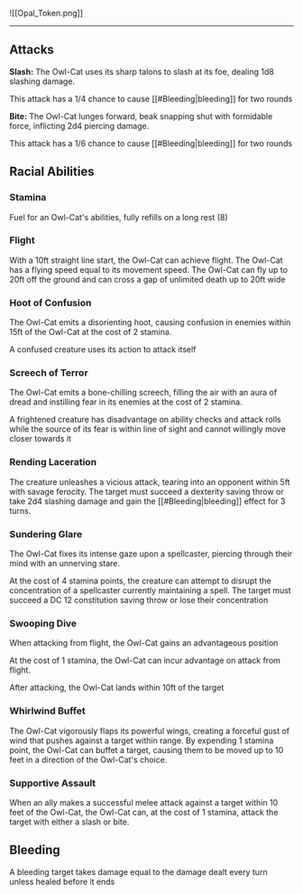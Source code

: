 ![[Opal_Token.png]]

---
## Attacks
**Slash:** The Owl-Cat uses its sharp talons to slash at its foe, dealing 1d8 slashing damage.

This attack has a 1/4 chance to cause [[#Bleeding|bleeding]] for two rounds

**Bite:** The Owl-Cat lunges forward, beak snapping shut with formidable force, inflicting 2d4 piercing damage.

This attack has a 1/6 chance to cause [[#Bleeding|bleeding]] for two rounds

## Racial Abilities
### Stamina
Fuel for an Owl-Cat's abilities, fully refills on a long rest (8)
### Flight
With a 10ft straight line start, the Owl-Cat can achieve flight. The Owl-Cat has a flying speed equal to its movement speed. The Owl-Cat can fly up to 20ft off the ground and can cross a gap of unlimited death up to 20ft wide
### Hoot of Confusion
The Owl-Cat emits a disorienting hoot, causing confusion in enemies within 15ft of the Owl-Cat at the cost of 2 stamina.

A confused creature uses its action to attack itself
### Screech of Terror
The Owl-Cat emits a bone-chilling screech, filling the air with an aura of dread and instilling fear in its enemies at the cost of 2 stamina.

A frightened creature has disadvantage on ability checks and attack rolls while the source of its fear is within line of sight and cannot willingly move closer towards it
### Rending Laceration
The creature unleashes a vicious attack, tearing into an opponent within 5ft with savage ferocity. The target must succeed a dexterity saving throw or take 2d4 slashing damage and gain the [[#Bleeding|bleeding]] effect for 3 turns.
### Sundering Glare
The Owl-Cat fixes its intense gaze upon a spellcaster, piercing through their mind with an unnerving stare. 

At the cost of 4 stamina points, the creature can attempt to disrupt the concentration of a spellcaster currently maintaining a spell. The target must succeed a DC 12 constitution saving throw or lose their concentration
### Swooping Dive
When attacking from flight, the Owl-Cat gains an advantageous position

At the cost of 1 stamina, the Owl-Cat can incur advantage on attack from flight.

After attacking, the Owl-Cat lands within 10ft of the target
### Whirlwind Buffet
The Owl-Cat vigorously flaps its powerful wings, creating a forceful gust of wind that pushes against a target within range. By expending 1 stamina point, the Owl-Cat can buffet a target, causing them to be moved up to 10 feet in a direction of the Owl-Cat's choice. 
### Supportive Assault
When an ally makes a successful melee attack against a target within 10 feet of the Owl-Cat, the Owl-Cat can, at the cost of 1 stamina, attack the target with either a slash or bite.
## Bleeding

A bleeding target takes damage equal to the damage dealt every turn unless healed before it ends